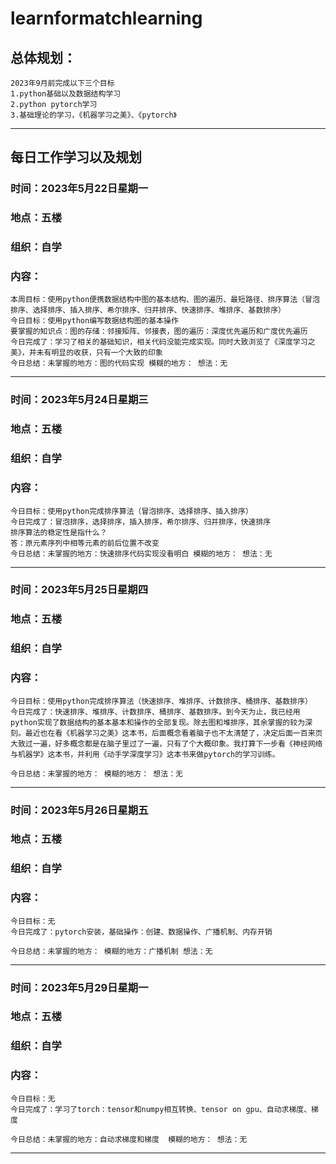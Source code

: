 # learnformatchlearning
## 总体规划：
    2023年9月前完成以下三个目标
    1.python基础以及数据结构学习
    2.python pytorch学习
    3.基础理论的学习，《机器学习之美》、《pytorch》
---

## 每日工作学习以及规划
### 时间：2023年5月22日星期一
### 地点：五楼
### 组织：自学
### 内容：
    本周目标：使用python便携数据结构中图的基本结构、图的遍历、最短路径、排序算法（冒泡排序、选择排序、插入排序、希尔排序、归并排序、快速排序、堆排序、基数排序）
    今日目标：使用python编写数据结构图的基本操作
    要掌握的知识点：图的存储：邻接矩阵、邻接表，图的遍历：深度优先遍历和广度优先遍历
    今日完成了：学习了相关的基础知识，相关代码没能完成实现。同时大致浏览了《深度学习之美》，并未有明显的收获，只有一个大致的印象
    今日总结：未掌握的地方：图的代码实现 模糊的地方： 想法：无
---
### 时间：2023年5月24日星期三
### 地点：五楼
### 组织：自学
### 内容：
    
    今日目标：使用python完成排序算法（冒泡排序、选择排序、插入排序）
    今日完成了：冒泡排序，选择排序，插入排序，希尔排序、归并排序，快速排序
    排序算法的稳定性是指什么？
    答：原元素序列中相等元素的前后位置不改变
    今日总结：未掌握的地方：快速排序代码实现没看明白 模糊的地方： 想法：无
---
### 时间：2023年5月25日星期四
### 地点：五楼
### 组织：自学
### 内容：
    
    今日目标：使用python完成排序算法（快速排序、堆排序、计数排序、桶排序、基数排序）
    今日完成了：快速排序、堆排序、计数排序、桶排序、基数排序。到今天为止，我已经用python实现了数据结构的基本基本和操作的全部复现。除去图和堆排序，其余掌握的较为深刻。最近也在看《机器学习之美》这本书，后面概念看着脑子也不太清楚了，决定后面一百来页大致过一遍，好多概念都是在脑子里过了一遍，只有了个大概印象。我打算下一步看《神经网络与机器学》这本书，并利用《动手学深度学习》这本书来做pytorch的学习训练。
    
    今日总结：未掌握的地方： 模糊的地方： 想法：无
---
### 时间：2023年5月26日星期五
### 地点：五楼
### 组织：自学
### 内容：
    
    今日目标：无
    今日完成了：pytorch安装，基础操作：创建、数据操作、广播机制、内存开销
    
    今日总结：未掌握的地方： 模糊的地方：广播机制 想法：无
---
### 时间：2023年5月29日星期一
### 地点：五楼
### 组织：自学
### 内容：
    
    今日目标：无
    今日完成了：学习了torch：tensor和numpy相互转换、tensor on gpu、自动求梯度、梯度
    
    今日总结：未掌握的地方：自动求梯度和梯度  模糊的地方： 想法：无
---